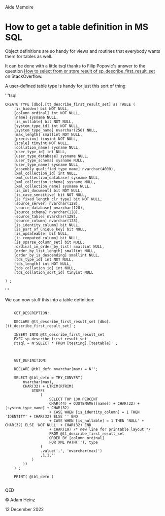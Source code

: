 Aide Memoire 

How to get a table definition in MS SQL 
======================================= 

Object definitions are so handy for views and routines that everybody wants them for tables as well. 

It can be done with a little tsql thanks to Filip Popović's answer to the question [How to select from or store result of sp_describe_first_result_set](https://stackoverflow.com/questions/66833137/how-to-select-from-or-store-result-of-sp-describe-first-result-set) on StackOverflow. 


A user-defined table type is handy for just this sort of thing: 

'''tsql 

    CREATE TYPE [dbo].[tt_describe_first_result_set] as TABLE (
        [is_hidden] bit NOT NULL, 
        [column_ordinal] int NOT NULL, 
        [name] sysname NULL, 
        [is_nullable] bit NOT NULL, 
        [system_type_id] int NOT NULL, 
        [system_type_name] nvarchar(256) NULL, 
        [max_length] smallint NOT NULL, 
        [precision] tinyint NOT NULL, 
        [scale] tinyint NOT NULL, 
        [collation_name] sysname NULL, 
        [user_type_id] int NULL, 
        [user_type_database] sysname NULL, 
        [user_type_schema] sysname NULL, 
        [user_type_name] sysname NULL, 
        [assembly_qualified_type_name] nvarchar(4000), 
        [xml_collection_id] int NULL, 
        [xml_collection_database] sysname NULL, 
        [xml_collection_schema] sysname NULL, 
        [xml_collection_name] sysname NULL, 
        [is_xml_document] bit NOT NULL, 
        [is_case_sensitive] bit NOT NULL, 
        [is_fixed_length_clr_type] bit NOT NULL, 
        [source_server] nvarchar(128), 
        [source_database] nvarchar(128), 
        [source_schema] nvarchar(128), 
        [source_table] nvarchar(128), 
        [source_column] nvarchar(128), 
        [is_identity_column] bit NULL, 
        [is_part_of_unique_key] bit NULL, 
        [is_updateable] bit NULL, 
        [is_computed_column] bit NULL, 
        [is_sparse_column_set] bit NULL, 
        [ordinal_in_order_by_list] smallint NULL, 
        [order_by_list_length] smallint NULL, 
        [order_by_is_descending] smallint NULL, 
        [tds_type_id] int NOT NULL, 
        [tds_length] int NOT NULL, 
        [tds_collation_id] int NULL, 
        [tds_collation_sort_id] tinyint NULL 
            
    ) ; 

''' 

We can now stuff this into a table definition: 

```tsql 

    GET_DESCRIPTION: 

    DECLARE @tt_describe_first_result_set [dbo].[tt_describe_first_result_set] ; 

    INSERT INTO @tt_describe_first_result_set 
    EXEC sp_describe_first_result_set 
    @tsql = N'SELECT * FROM [testing].[testable]' ; 



    GET_DEFINITION: 

    DECLARE @tbl_defn nvarchar(max) = N''; 

    SELECT @tbl_defn = TRY_CONVERT( 
        nvarchar(max), 
        CHAR(32) + LTRIM(RTRIM( 
            STUFF(
                ( 
                    SELECT TOP 100 PERCENT 
                    CHAR(44) + QUOTENAME([name]) + CHAR(32) + [system_type_name] + CHAR(32) 
                    + CASE WHEN [is_identity_column] = 1 THEN 'IDENTITY' + CHAR(32) ELSE '' END 
                    + CASE WHEN [is_nullable] = 1 THEN 'NULL' + CHAR(32) ELSE 'NOT NULL' + CHAR(32) END 
                    + CHAR(10) /* new line for printable layout */ 
                    FROM @tt_describe_first_result_set 
                    ORDER BY [column_ordinal] 
                    FOR XML PATH(''), type 
                )
                .value('.', 'nvarchar(max)') 
                ,1,1,'' 
            ) 
        )) 
    ) ; 

    PRINT( @tbl_defn ) 


``` 


QED 

© Adam Heinz 

12 December 2022 
